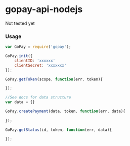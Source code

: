 # gopay-api-nodejs



Not tested yet


### Usage
```javascript
var GoPay = require('gopay');

GoPay.init({
	clientID: 'xxxxxx'
	clientSecret: 'xxxxxxx'
});

GoPay.getToken(scope, function(err, token){

});

//See docs for data structure
var data = {}

GoPay.createPayment(data, token, function(err, data){
	
});	

GoPay.getStatus(id, token, function(err, data){
	
});	
```